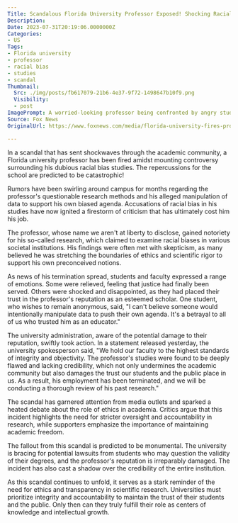 ```yaml
---
Title: Scandalous Florida University Professor Exposed! Shocking Racial Bias Studies Rock Campus
Description: 
Date: 2023-07-31T20:19:06.0000000Z
Categories:
- US
Tags:
- Florida university
- professor
- racial bias
- studies
- scandal
Thumbnail:
  Src: ./img/posts/fb617079-21b6-4e37-9f72-1498647b10f9.png
  Visibility:
  - post
ImagePrompt: A worried-looking professor being confronted by angry students on a college campus.
Source: Fox News
OriginalUrl: https://www.foxnews.com/media/florida-university-fires-professor-dubious-racial-bias-studies-damage-school-catastrophic

---
```

In a scandal that has sent shockwaves through the academic community, a Florida university professor has been fired amidst mounting controversy surrounding his dubious racial bias studies. The repercussions for the school are predicted to be catastrophic!

Rumors have been swirling around campus for months regarding the professor's questionable research methods and his alleged manipulation of data to support his own biased agenda. Accusations of racial bias in his studies have now ignited a firestorm of criticism that has ultimately cost him his job.

The professor, whose name we aren't at liberty to disclose, gained notoriety for his so-called research, which claimed to examine racial biases in various societal institutions. His findings were often met with skepticism, as many believed he was stretching the boundaries of ethics and scientific rigor to support his own preconceived notions.

As news of his termination spread, students and faculty expressed a range of emotions. Some were relieved, feeling that justice had finally been served. Others were shocked and disappointed, as they had placed their trust in the professor's reputation as an esteemed scholar. One student, who wishes to remain anonymous, said, "I can't believe someone would intentionally manipulate data to push their own agenda. It's a betrayal to all of us who trusted him as an educator."

The university administration, aware of the potential damage to their reputation, swiftly took action. In a statement released yesterday, the university spokesperson said, "We hold our faculty to the highest standards of integrity and objectivity. The professor's studies were found to be deeply flawed and lacking credibility, which not only undermines the academic community but also damages the trust our students and the public place in us. As a result, his employment has been terminated, and we will be conducting a thorough review of his past research." 

The scandal has garnered attention from media outlets and sparked a heated debate about the role of ethics in academia. Critics argue that this incident highlights the need for stricter oversight and accountability in research, while supporters emphasize the importance of maintaining academic freedom.

The fallout from this scandal is predicted to be monumental. The university is bracing for potential lawsuits from students who may question the validity of their degrees, and the professor's reputation is irreparably damaged. The incident has also cast a shadow over the credibility of the entire institution.

As this scandal continues to unfold, it serves as a stark reminder of the need for ethics and transparency in scientific research. Universities must prioritize integrity and accountability to maintain the trust of their students and the public. Only then can they truly fulfill their role as centers of knowledge and intellectual growth.
